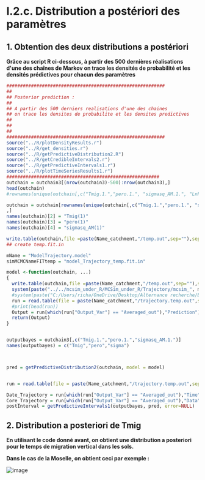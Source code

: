 # I.2.c. Distribution a postériori des paramètres

## 1. Obtention des deux distributions a postériori

**Grâce au script R ci-dessous, à partir des 500 dernières réalisations d'une des chaînes de Markov on trace les densités de probabilité et les densités prédictives pour chacun des paramètres**

```R
##########################################################
##
## Posterior prediction : 
##
## A partir des 500 derniers realisations d'une des chaines 
## on trace les densites de probabilite et les densites predictives
##
##
##
##########################################################
source("../R/plotDensityResults.r")
source("../R/get_densities.r")
source("../R/getPredictiveDistribution2.R")
source("../R/getCredibleIntervals2.r")
source("../R/getPredictiveIntervals1.r")
source("../R/plotTimeSeriesResults1.r")
########################################################
outchain = outchain3[(nrow(outchain3)-500):nrow(outchain3),]
head(outchain)
#rownames(unique(outchain[,c("Tmig.1.","pero.1.", "sigmasq_AM.1.", "LnPrior","LnData", "LnPosterior")]))

outchain = outchain[rownames(unique(outchain[,c("Tmig.1.","pero.1.", "sigmasq_AM.1.", "LnPrior","LnData", "LnPosterior")]))
,]
names(outchain)[2] = "Tmig(1)"
names(outchain)[3] = "pero(1)"
names(outchain)[4] = "sigmasq_AM(1)"

write.table(outchain,file =paste(Name_catchment,"/temp.out",sep=""),sep="\t",quote=FALSE,row.names = FALSE)
## create temp.fit.in

mName = "ModelTrajectory.model"
simMCMCNameFITtemp = "model_Trajectory_temp.fit.in"

model <-function(outchain, ...)
{
  write.table(outchain,file =paste(Name_catchment,"/temp.out",sep=""),sep="\t",quote=FALSE,row.names = FALSE)
  system(paste("../../mcsim_under_R/MCSim_under_R/Trajectory/mcsim_", mName, ".exe ", Name_catchment,"/",simMCMCNameFITtemp, sep = ""))
  #system(paste("C:/Users/richa/OneDrive/Desktop/Alternance recherche/Bayesien Informatique/Deal_MCMC/TRAJECTORY/Moselle/", mName, ".exe ", Name_catchment,"/", simMCMCNameFITtemp, sep = ""))
  run = read.table(file = paste(Name_catchment,"/trajectory.temp.out",sep=""),sep="\t", header = TRUE)
  #print(head(run))
  Output = run[which(run["Output_Var"] == "Averaged_out"),"Prediction"]
  return(Output)
}


outputbayes = outchain3[,c("Tmig.1.","pero.1.","sigmasq_AM.1.")]
names(outputbayes) = c("Tmig","pero","sigma")



pred = getPredictiveDistribution2(outchain, model = model)


run = read.table(file = paste(Name_catchment,"/trajectory.temp.out",sep=""),sep="\t", header = TRUE)

Date_Trajectory = run[which(run["Output_Var"] == "Averaged_out"),"Time"]
Core_Trajectory = run[which(run["Output_Var"] == "Averaged_out"),"Data"] #Data donne les données de la carotte
postInterval = getPredictiveIntervals1(outputbayes, pred, error=NULL)
```

## 2. Distribution a posteriori de Tmig

**En utilisant le code donné avant, on obtient une distribution a posteriori pour le temps de migration vertical dans les sols.**

**Dans le cas de la Moselle, on obtient ceci par exemple :**

![image](https://github.com/user-attachments/assets/e7223eae-1871-4d34-a0f6-acdd657d2aaf)


